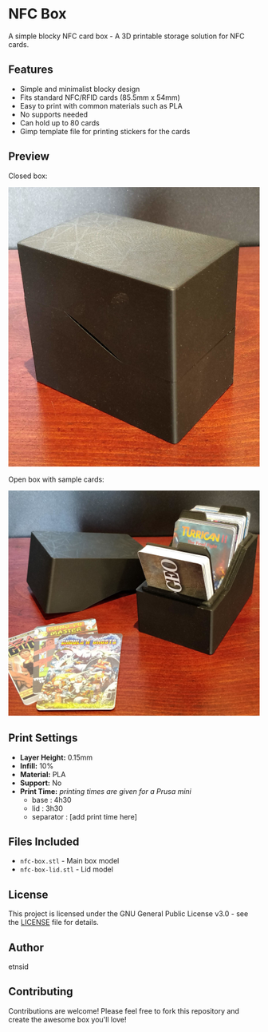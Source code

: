 # NFC Box

A simple blocky NFC card box - A 3D printable storage solution for NFC cards.

## Features

- Simple and minimalist blocky design
- Fits standard NFC/RFID cards (85.5mm x 54mm)
- Easy to print with common materials such as PLA
- No supports needed
- Can hold up to 80 cards
- Gimp template file for printing stickers for the cards

## Preview

Closed box:

![closed box](doc/img/IMG_20250421_105736.jpg)

Open box with sample cards:

![example woth cards](doc/img/IMG_20250421_105949.jpg)
## Print Settings

- **Layer Height:** 0.15mm
- **Infill:** 10%
- **Material:** PLA
- **Support:** No
- **Print Time:** *printing times are given for a Prusa mini*
	- base : 4h30 
	- lid : 3h30
	- separator : [add print time here]

## Files Included

- `nfc-box.stl` - Main box model
- `nfc-box-lid.stl` - Lid model

## License

This project is licensed under the GNU General Public License v3.0 - see the [LICENSE](LICENSE) file for details.

## Author

etnsid

## Contributing

Contributions are welcome! Please feel free to fork this repository and create the awesome box you'll love!



